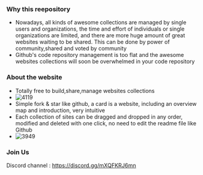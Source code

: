 ### Why this reepository
+ Nowadays, all kinds of awesome collections are managed by single users and organizations, the time and effort of individuals or single organizations are limited, and there are more huge amount of great websites waiting to be shared. This can be done by power of community,shared and voted by community 
+ Github's code repository management is too flat and the awesome websites collections will soon be overwhelmed in your code repository

### About the website

+ Totally free to build,share,manage websites collections
+ ![4119](https://github.com/shartoo/awesome-collections/assets/5716282/f074bd1e-248a-42c5-9543-416d2fb54064)
+ Simple fork & star like github, a card is a website, including an overview map and introduction, very intuitive
+ Each collection of sites can be dragged and dropped in any order, modified and deleted with one click, no need to edit the readme file like Github
+ ![3949](https://github.com/shartoo/awesome-collections/assets/5716282/1615bf0f-0eb9-459e-9675-0e2bd796cbcd)

### Join Us
 Discord channel : https://discord.gg/mXQFKRJ6mn
